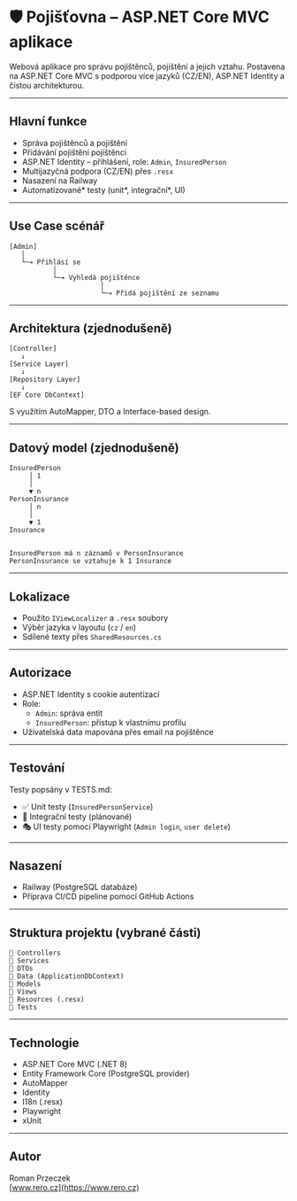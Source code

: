 # 🛡️ Pojišťovna – ASP.NET Core MVC aplikace

Webová aplikace pro správu pojištěnců, pojištění a jejich vztahu. Postavena na ASP.NET Core MVC s podporou více jazyků (CZ/EN), ASP.NET Identity a čistou architekturou.

---

## Hlavní funkce

- Správa pojištěnců a pojištění
- Přidávání pojištění pojištěnci 
- ASP.NET Identity – přihlášení, role: `Admin`, `InsuredPerson`
- Multijazyčná podpora (CZ/EN) přes `.resx`
- Nasazení na Railway
- Automatizované* testy (unit*, integrační*, UI)

---

## Use Case scénář

```
[Admin]
   │
   └─➔ Přihlásí se
           │
           └─➔ Vyhledá pojištěnce
                       │
                       └─➔ Přidá pojištění ze seznamu
```

---

## Architektura (zjednodušeně)

```
[Controller]
   ↓
[Service Layer]
   ↓
[Repository Layer]
   ↓
[EF Core DbContext]
```

S využitím AutoMapper, DTO a Interface-based design.

---

## Datový model (zjednodušeně)

```
InsuredPerson
     │ 1
     │         
     ▼ n
PersonInsurance
     │ n
     │         
     ▼ 1
Insurance


InsuredPerson má n záznamů v PersonInsurance
PersonInsurance se vztahuje k 1 Insurance
```

---

## Lokalizace

- Použito `IViewLocalizer` a `.resx` soubory
- Výběr jazyka v layoutu (`cz` / `en`)
- Sdílené texty přes `SharedResources.cs`

---

## Autorizace

- ASP.NET Identity s cookie autentizací
- Role:
  - `Admin`: správa entit
  - `InsuredPerson`: přístup k vlastnímu profilu
- Uživatelská data mapována přes email na pojištěnce

---

## Testování

Testy popsány v TESTS.md:

- ✅ Unit testy (`InsuredPersonService`)
- 🔁 Integrační testy (plánované)
- 🎭 UI testy pomocí Playwright (`Admin login`, `user delete`)

---

## Nasazení

- Railway (PostgreSQL databáze)
- Příprava CI/CD pipeline pomocí GitHub Actions

---

## Struktura projektu (vybrané části)

```
📁 Controllers
📁 Services
📁 DTOs
📁 Data (ApplicationDbContext)
📁 Models
📁 Views
📁 Resources (.resx)
📁 Tests
```

---

## Technologie

- ASP.NET Core MVC (.NET 8)
- Entity Framework Core (PostgreSQL provider)
- AutoMapper
- Identity
- I18n (.resx)
- Playwright
- xUnit

---

## Autor

Roman Przeczek\
[www.rero.cz](https://www.rero.cz)